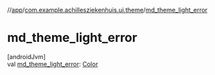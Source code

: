 //[app](../../index.md)/[com.example.achillesziekenhuis.ui.theme](index.md)/[md_theme_light_error](md_theme_light_error.md)

# md_theme_light_error

[androidJvm]\
val [md_theme_light_error](md_theme_light_error.md): [Color](https://developer.android.com/reference/kotlin/androidx/compose/ui/graphics/Color.html)
